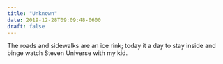 ```yaml
---
title: "Unknown"
date: 2019-12-28T09:09:48-0600
draft: false
---
```


The roads and sidewalks are an ice rink; today it a day to stay inside and binge watch Steven Universe with my kid.
